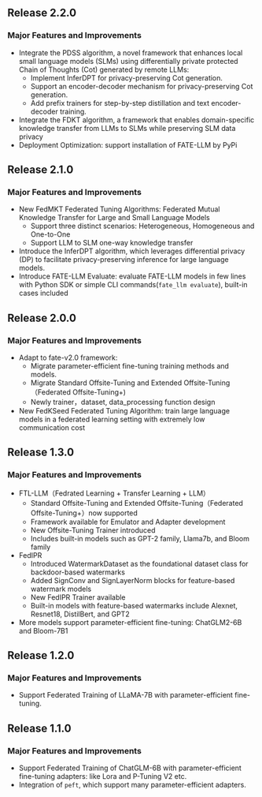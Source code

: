 ## Release 2.2.0
### Major Features and Improvements
* Integrate the PDSS algorithm, a novel framework that enhances local small language models (SLMs) using differentially private protected Chain of Thoughts (Cot) generated by remote LLMs:
  * Implement InferDPT for privacy-preserving Cot generation.
  * Support an encoder-decoder mechanism for privacy-preserving Cot generation.
  * Add prefix trainers for step-by-step distillation and text encoder-decoder training.
* Integrate the FDKT algorithm, a framework that enables domain-specific knowledge transfer from LLMs to SLMs while preserving SLM data privacy
* Deployment Optimization: support installation of FATE-LLM by PyPi


## Release 2.1.0
### Major Features and Improvements
* New FedMKT Federated Tuning Algorithms: Federated Mutual Knowledge Transfer for Large and Small Language Models
  * Support three distinct scenarios: Heterogeneous, Homogeneous and One-to-One
  * Support LLM to SLM one-way knowledge transfer
* Introduce the InferDPT algorithm, which leverages differential privacy (DP) to facilitate privacy-preserving inference for large language models.
* Introduce FATE-LLM Evaluate: evaluate FATE-LLM models in few lines with Python SDK or simple CLI commands(`fate_llm evaluate`), built-in cases included


## Release 2.0.0
### Major Features and Improvements
* Adapt to fate-v2.0 framework:
  * Migrate parameter-efficient fine-tuning training methods and models. 
  * Migrate Standard Offsite-Tuning and Extended Offsite-Tuning（Federated Offsite-Tuning+)
  * Newly trainer，dataset, data_processing function design
* New FedKSeed Federated Tuning Algorithm: train large language models in a federated learning setting with extremely low communication cost

## Release 1.3.0
### Major Features and Improvements
* FTL-LLM（Fedrated Learning + Transfer Learning + LLM）
  * Standard Offsite-Tuning and Extended Offsite-Tuning（Federated Offsite-Tuning+）now supported
  * Framework available for Emulator and Adapter development
  * New Offsite-Tuning Trainer introduced
  * Includes built-in models such as GPT-2 family, Llama7b, and Bloom family
* FedIPR
  * Introduced WatermarkDataset as the foundational dataset class for backdoor-based watermarks
  * Added SignConv and SignLayerNorm blocks for feature-based watermark models
  * New FedIPR Trainer available
  * Built-in models with feature-based watermarks include Alexnet, Resnet18, DistilBert, and GPT2
* More models support parameter-efficient fine-tuning: ChatGLM2-6B and Bloom-7B1


## Release 1.2.0
### Major Features and Improvements
* Support Federated Training of LLaMA-7B with parameter-efficient fine-tuning.


## Release 1.1.0
### Major Features and Improvements
* Support Federated Training of ChatGLM-6B with parameter-efficient fine-tuning adapters: like Lora and P-Tuning V2 etc.
* Integration of `peft`, which support many parameter-efficient adapters.
